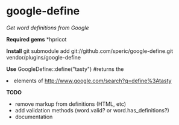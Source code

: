google-define
============

*Get word definitions from Google*

**Required gems**
*hpricot

**Install**
	git submodule add git://github.com/speric/google-define.git vendor/plugins/google-define

**Use**
	GoogleDefine::define("tasty") #returns the <li> elements of http://www.google.com/search?q=define%3Atasty

**TODO**
* remove markup from definitions (HTML, etc)
* add validation methods (word.valid? or word.has_definitions?)
* documentation

